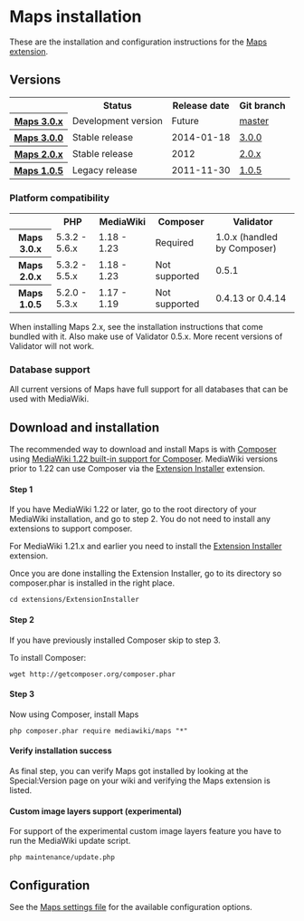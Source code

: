 # Maps installation

These are the installation and configuration instructions for the [Maps extension](../README.md).

## Versions

<table>
	<tr>
		<th></th>
		<th>Status</th>
		<th>Release date</th>
		<th>Git branch</th>
	</tr>
	<tr>
		<th><a href="https://github.com/JeroenDeDauw/Maps/blob/master/docs/RELEASE-NOTES.md">Maps 3.0.x</a></th>
		<td>Development version</td>
		<td>Future</td>
		<td><a href="https://github.com/JeroenDeDauw/Maps/tree/master">master</a></td>
	</tr>
	<tr>
		<th><a href="https://github.com/JeroenDeDauw/Maps/blob/master/docs/RELEASE-NOTES.md#maps-30">Maps 3.0.0</a></th>
		<td>Stable release</td>
		<td>2014-01-18</td>
		<td><a href="https://github.com/JeroenDeDauw/Maps/tree/3.0.0">3.0.0</a></td>
	</tr>
	<tr>
		<th><a href="https://github.com/JeroenDeDauw/Maps/blob/master/docs/RELEASE-NOTES.md#maps-20-2012-10-05">Maps 2.0.x</a></th>
		<td>Stable release</td>
		<td>2012</td>
		<td><a href="https://github.com/JeroenDeDauw/Maps/tree/2.0.x">2.0.x</a></td>
	</tr>
	<tr>
		<th><a href="https://github.com/JeroenDeDauw/Maps/blob/master/docs/RELEASE-NOTES.md#maps-105-2011-11-30">Maps 1.0.5</a></th>
		<td>Legacy release</td>
		<td>2011-11-30</td>
		<td><a href="https://github.com/JeroenDeDauw/Maps/tree/1.0.5">1.0.5</a></td>
	</tr>
</table>

### Platform compatibility

<table>
	<tr>
		<th></th>
		<th>PHP</th>
		<th>MediaWiki</th>
		<th>Composer</th>
		<th>Validator</th>
	</tr>
	<tr>
		<th>Maps 3.0.x</th>
		<td>5.3.2 - 5.6.x</td>
		<td>1.18 - 1.23</td>
		<td>Required</td>
		<td>1.0.x (handled by Composer)</td>
	</tr>
	<tr>
		<th>Maps 2.0.x</th>
		<td>5.3.2 - 5.5.x</td>
		<td>1.18 - 1.23</td>
		<td>Not supported</td>
		<td>0.5.1</td>
	</tr>
	<tr>
		<th>Maps 1.0.5</th>
		<td>5.2.0 - 5.3.x</td>
		<td>1.17 - 1.19</td>
		<td>Not supported</td>
		<td>0.4.13 or 0.4.14</td>
	</tr>
</table>

When installing Maps 2.x, see the installation instructions that come bundled with it. Also
make use of Validator 0.5.x. More recent versions of Validator will not work.

### Database support

All current versions of Maps have full support for all databases that can be used with MediaWiki.

## Download and installation

The recommended way to download and install Maps is with [Composer](http://getcomposer.org) using
[MediaWiki 1.22 built-in support for Composer](https://www.mediawiki.org/wiki/Composer). MediaWiki
versions prior to 1.22 can use Composer via the
[Extension Installer](https://github.com/JeroenDeDauw/ExtensionInstaller/blob/master/README.md)
extension.

#### Step 1

If you have MediaWiki 1.22 or later, go to the root directory of your MediaWiki installation,
and go to step 2. You do not need to install any extensions to support composer.

For MediaWiki 1.21.x and earlier you need to install the
[Extension Installer](https://github.com/JeroenDeDauw/ExtensionInstaller/blob/master/README.md) extension.

Once you are done installing the Extension Installer, go to its directory so composer.phar
is installed in the right place.

    cd extensions/ExtensionInstaller

#### Step 2

If you have previously installed Composer skip to step 3.

To install Composer:

    wget http://getcomposer.org/composer.phar

#### Step 3

Now using Composer, install Maps

    php composer.phar require mediawiki/maps "*"

#### Verify installation success

As final step, you can verify Maps got installed by looking at the Special:Version page on your wiki and verifying the
Maps extension is listed.

#### Custom image layers support (experimental)

For support of the experimental custom image layers feature you have to run the MediaWiki update script.

    php maintenance/update.php

## Configuration

See the [Maps settings file](../Maps_Settings.php) for the available configuration options.

